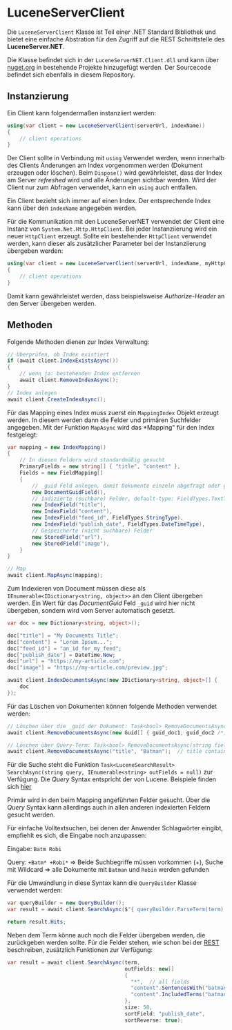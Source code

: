 # LuceneServerClient

Die `LuceneServerClient` Klasse ist Teil einer .NET Standard Bibliothek und bietet eine einfache Abstration für den Zugriff auf die REST Schnittstelle des **LuceneServer.NET**.

Die Klasse befindet sich in der `LuceneServerNET.Client.dll` und kann über [nuget.org](https://www.nuget.org/packages/LuceneServerNET.Client/) in bestehende Projekte hinzugefügt werden. Der Sourcecode befindet sich ebenfalls in 
diesem Repository.

## Instanzierung

Ein Client kann folgendermaßen instanziiert werden:

```csharp
using(var client = new LuceneServerClient(serverUrl, indexName)) 
{
    // client operations
}
```

Der Client sollte in Verbindung mit `using` Verwendet werden, wenn innerhalb des Clients Änderungen am Index vorgenommen werden (Dokument erzeugen oder löschen).
Beim `Dispose()` wird gewährleistet, dass der Index am Server *refreshed* wird und alle Änderungen sichtbar werden. Wird der Client nur zum Abfragen verwendet,
kann ein `using` auch entfallen.

Ein Client bezieht sich immer auf einen Index. Der entsprechende Index kann über den `indexName` angegeben werden.

Für die Kommunikation mit den LuceneServerNET verwendet der Client eine Instanz von `System.Net.Http.HttpClient`. Bei jeder Instanziierung wird ein neuer `HttpClient` erzeugt.
Sollte ein bestehender `HttpClient` verwendet werden, kann dieser als zusätzlicher Parameter bei der Instanziierung übergeben werden:

```csharp
using(var client = new LuceneServerClient(serverUrl, indexName, myHttpClient)) 
{
    // client operations
}
```

Damit kann gewährleistet werden, dass beispielsweise *Authorize-Header* an den Server übergeben werden.

## Methoden

Folgende Methoden dienen zur Index Verwaltung:

```csharp
// Überprüfen, ob Index existiert
if (await client.IndexExistsAsync())
{
    // wenn ja: bestehenden Index entfernen
    await client.RemoveIndexAsync();
}
// Index anlegen
await client.CreateIndexAsync();
```

Für das Mapping eines Index muss zuerst ein `MappingIndex` Objekt erzeugt werden. In diesem werden dann die Felder und primären Suchfelder angegeben. Mit der Funktion `MapAsync` wird das *Mapping" für den Index festgelegt:

```csharp
var mapping = new IndexMapping()
{
    // In diesen Feldern wird standardmäßig gesucht
    PrimaryFields = new string[] { "title", "content" },
    Fields = new FieldMapping[]
    {
        // _guid Feld anlegen, damit Dokumente einzeln abgefragt oder gelöscht werden können
        new DocumentGuidField(),
        // Indizierte (suchbare) Felder, default-type: FieldTypes.TextType
        new IndexField("title"),
        new IndexField("content"),
        new IndexField("feed_id", FieldTypes.StringType),
        new IndexField("publish_date", FieldTypes.DateTimeType),
        // Gespeicherte (nicht suchbare) Felder
        new StoredField("url"),
        new StoredField("image"),
    }
}

// Map
await client.MapAsync(mapping);
```

Zum Indexieren von Document müssen diese als `IEnumerable<IDictionary<string, object>>` an den Client übergeben werden.
Ein Wert für das *DocumentGuid* Feld `_guid` wird hier nicht übergeben, sondern wird vom Server automatisch gesetzt.

```csharp
var doc = new Dictionary<string, object>();

doc["title"] = "My Documents Title";
doc["content"] = "Lorem Ipsum...";
doc["feed_id"] = "an_id_for_my_feed";
doc["publish_date"] = DateTime.Now;
doc["url"] = "https://my-article.com";
doc["image"] = "https://my-article.com/preview.jpg";

await client.IndexDocumentsAsync(new IDictionary<string, object>[] {
    doc
});
```

Für das Löschen von Dokumenten können folgende Methoden verwendet werden:

```csharp
// Löschen über die _guid der Dokument: Task<bool> RemoveDocumentsAsync(IEnumerable<Guid> guids)
await client.RemoveDocumentsAsync(new Guid[] { guid_doc1, guid_doc2 /*, ...*/  });

// Löschen über Query-Term: Task<bool> RemoveDocumentsAsync(string field, string term)
await client.RemoveDocumentsAsync("title", "Batman");  // title contains Batman
```

Für die Suche steht die Funktion `Task<LuceneSearchResult> SearchAsync(string query, IEnumerable<string> outFields = null)` zur Verfügung.
Die *Query* Syntax entspricht der von Lucene. Beispiele finden sich [hier](https://lucene.apache.org/core/2_9_4/queryparsersyntax.html)

Primär wird in den beim Mapping angeführten Felder gesucht. Über die *Query* Syntax kann allerdings auch in allen anderen indexierten Feldern gesucht werden.

Für einfache Volltextsuchen, bei denen der Anwender Schlagwörter eingibt, empfiehlt es sich, die Eingabe noch anzupassen:

Eingabe: `Batm Robi`

Query: `+Batm* +Robi*` => Beide Suchbegriffe müssen vorkommen (+), Suche mit Wildcard => alle Dokumente mit `Batman` und `Robin` werden gefunden    

Für die Umwandlung in diese Syntax kann die `QueryBuilder` Klasse verwendet werden:

```csharp
var queryBuilder = new QueryBuilder();
var result = await client.SearchAsync($"{ queryBuilder.ParseTerm(term) }");

return result.Hits;
```

Neben dem Term könne auch noch die Felder übergeben werden, die zurückgeben werden sollte.
Für die Felder stehen, wie schon bei der [REST](./../rest/interface_de.md) beschreiben, zusätzlich Funktionen zur Verfügung:

```csharp
var result = await client.SearchAsync(term,
                                      outFields: new[]
                                      {
                                        "*",  // all fields
                                        "content".SentencesWith("batman robin",1,1),
                                        "content".IncludedTerms("batman robin").As("incl")
                                      },
                                      size: 50,
                                      sortField: "publish_date",
                                      sortReverse: true);

```
